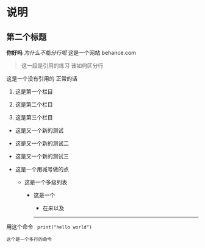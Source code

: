 # 说明
## 第二个标题
**你好吗**
*为什么不能分行呢*
这是一个网站 behance.com
> 这一段是引用的练习 
> 该如何区分行


 这是一个没有引用的 正常的话
 
1. 这是第一个栏目

1. 这是第二个栏目

1. 这是第三个栏目

* 这是又一个新的测试

* 这是又一个新的测试二

* 这是又一个新的测试三

- 这是一个用减号做的点 

    - 这是一个多级列表

      - 这是一个 


        - 在来以及    
        ---

用这个命令 ` print("hello world")`
```
这个是一个多行的命令

```